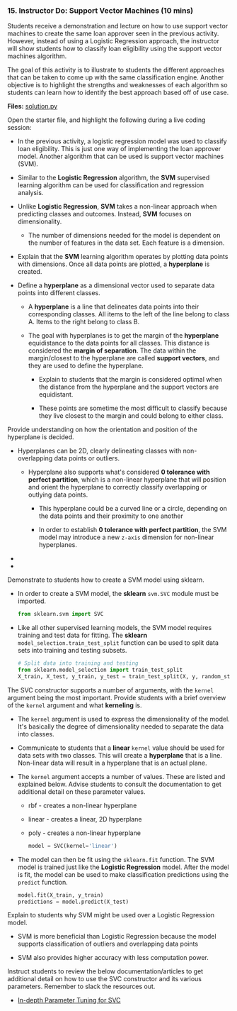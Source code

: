 ### 15. Instructor Do: Support Vector Machines (10 mins)

Students receive a demonstration and lecture on how to use support vector machines to create the same loan approver seen in the previous activity. However, instead of using a Logistic Regression approach, the instructor will show students how to classify loan eligibility using the support vector machines algorithm.

The goal of this activity is to illustrate to students the different approaches that can be taken to come up with the same classification engine. Another objective is to highlight the strengths and weaknesses of each algorithm so students can learn how to identify the best approach based off of use case.

**Files:** [solution.py](Activities/01-Ins_Really_Important/Solved/solution.py)

Open the starter file, and highlight the following during a live coding session:

* In the previous activity, a logistic regression model was used to classify loan eligibility. This is just one way of implementing the loan approver model. Another algorithm that can be used is support vector machines (SVM).

* Similar to the **Logistic Regression** algorithm, the **SVM** supervised learning algorithm can be used for classification and regression analysis.

* Unlike **Logistic Regression**, **SVM** takes a non-linear approach when predicting classes and outcomes. Instead, **SVM** focuses on dimensionality.

  * The number of dimensions needed for the model is dependent on the number of features in the data set. Each feature is a dimension.

* Explain that the **SVM** learning algorithm operates by plotting data points with dimensions. Once all data points are plotted, a **hyperplane** is created.

* Define a **hyperplane** as a dimensional vector used to separate data points into different classes.

  * A **hyperplane** is a line that delineates data points into their corresponding classes. All items to the left of the line belong to class A. Items to the right belong to class B.

  * The goal with hyperplanes is to get the margin of the **hyperplane** equidistance to the data points for all classes. This distance is considered the **margin of separation**. The data within the margin/closest to the hyperplane are called **support vectors**, and they are used to define the hyperplane.

    * Explain to students that the margin is considered optimal when the distance from the hyperplane and the support vectors are equidistant.

    * These points are sometime the most difficult to classify because they live closest to the margin and could belong to either class.

Provide understanding on how the orientation and position of the hyperplane is decided.

* Hyperplanes can be 2D, clearly delineating classes with non-overlapping data points or outliers.

  * Hyperplane also supports what's considered **0 tolerance with perfect partition**, which is a non-linear hyperplane that will position and orient the hyperplane to correctly classify overlapping or outlying data points.

    * This hyperplane could be a curved line or a circle, depending on the data points and their proximity to one another

    * In order to establish **0 tolerance with perfect partition**, the SVM model may introduce a new `z-axis` dimension for non-linear hyperplanes.

*

*

Demonstrate to students how to create a SVM model using sklearn.

* In order to create a SVM model, the **sklearn** `svm.SVC` module must be imported.

    ```python
    from sklearn.svm import SVC
    ```

* Like all other supervised learning models, the SVM model requires training and test data for fitting. The **sklearn** `model_selection.train_test_split` function can be used to split data sets into training and testing subsets.

    ```python
    # Split data into training and testing
    from sklearn.model_selection import train_test_split
    X_train, X_test, y_train, y_test = train_test_split(X, y, random_state=42)
    ```

The SVC constructor supports a number of arguments, with the `kernel` argument being the most important. Provide students with a brief overview of the `kernel` argument and what **kerneling** is.

* The `kernel` argument is used to express the dimensionality of the model. It's basically the degree of dimensionality needed to separate the data into classes.

* Communicate to students that a **linear** `kernel` value should be used for data sets with two classes. This will create a **hyperplane** that is a line. Non-linear data will result in a hyperplane that is an actual plane.

* The `kernel` argument accepts a number of values. These are listed and explained below. Advise students to consult the documentation to get additional detail on these parameter values.

  * rbf - creates a non-linear hyperplane

  * linear - creates a linear, 2D hyperplane

  * poly - creates a non-linear hyperplane

    ```python
    model = SVC(kernel='linear')
    ```

* The model can then be fit using the `sklearn.fit` function. The SVM model is trained just like the **Logistic Regression** model. After the model is fit, the model can be used to make classification predictions using the `predict` function.

    ```python
    model.fit(X_train, y_train)
    predictions = model.predict(X_test)
    ```

Explain to students why SVM might be used over a Logistic Regression model.

* SVM is more beneficial than Logistic Regression because the model supports classification of outliers and overlapping data points

* SVM also provides higher accuracy with less computation power.

Instruct students to review the below documentation/articles to get additional detail on how to use the SVC constructor and its various parameters. Remember to slack the resources out.

  * [In-depth Parameter Tuning for SVC](https://medium.com/all-things-ai/in-depth-parameter-tuning-for-svc-758215394769)

